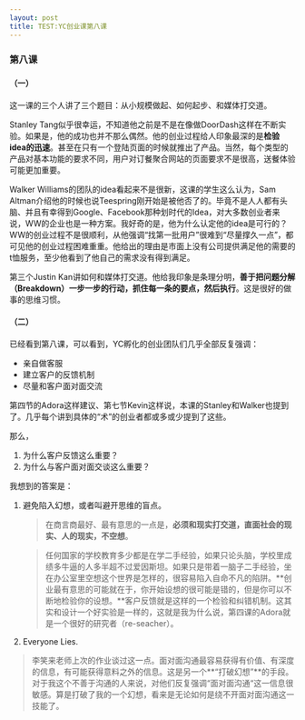 ```yaml
---
layout: post
title: TEST:YC创业课第八课
---
```


### 第八课

#### （一）
这一课的三个人讲了三个题目：从小规模做起、如何起步、和媒体打交道。

Stanley Tang似乎很幸运，不知道他之前是不是在像做DoorDash这样在不断实验。如果是，他的成功也并不那么偶然。他的创业过程给人印象最深的是**检验idea的迅速**。甚至在只有一个登陆页面的时候就推出了产品。当然，每个类型的产品对基本功能的要求不同，用户对订餐聚合网站的页面要求不是很高，送餐体验可能更加重要。

Walker Williams的团队的idea看起来不是很新，这课的学生这么认为，Sam Altman介绍他的时候也说Teespring刚开始是被他否了的。毕竟不是人人都有头脑、并且有幸得到Google、Facebook那种划时代的Idea，对大多数创业者来说，WW的企业也是一种方案。我好奇的是，他为什么认定他的idea是可行的？WW的创业过程不是很顺利，从他强调“找第一批用户”很难到“尽量撑久一点”，都可见他的创业过程困难重重。他给出的理由是市面上没有公司提供满足他的需要的t恤服务，至少他看到了他自己的需求没有得到满足。

第三个Justin Kan讲如何和媒体打交道。他给我印象是条理分明，**善于把问题分解（Breakdown）一步一步的行动，抓住每一条的要点，然后执行**。这是很好的做事的思维习惯。

#### （二）
已经看到第八课，可以看到，YC孵化的创业团队们几乎全部反复强调：

* 亲自做客服
* 建立客户的反馈机制
* 尽量和客户面对面交流

第四节的Adora这样建议、第七节Kevin这样说，本课的Stanley和Walker也提到了。几乎每个讲到具体的“术”的创业者都或多或少提到了这些。

那么，

1. 为什么客户反馈这么重要？
2. 为什么与客户面对面交谈这么重要？

我想到的答案是：

1. 避免陷入幻想，或者叫避开思维的盲点。
   
   > 在商言商最好、最有意思的一点是，**必须和现实打交道，直面社会的现实、人的现实，不空想**。
   
   > 任何国家的学校教育多少都是在学二手经验，如果只论头脑，学校里成绩多牛逼的人多半超不过爱因斯坦。如果只是带着一脑子二手经验，坐在办公室里空想这个世界是怎样的，很容易陷入自命不凡的陷阱。**创业最有意思的可能就在于，你开始设想的很可能是错的，但是你可以不断地检验你的设想。**客户反馈就是这样的一个检验和纠错机制。这其实和设计一个好实验是一样的，这就是我为什么说，第四课的Adora就是一个很好的研究者（re-seacher）。

2. Everyone Lies. 

> 李笑来老师上次的作业谈过这一点。面对面沟通最容易获得有价值、有深度的信息，有可能获得意料之外的信息。这是另一个**“打破幻想”**的手段。对于我这个不善于沟通的人来说，对他们反复强调“面对面沟通“这一信息很敏感。算是打破了我的一个幻想，看来是无论如何是绕不开面对面沟通这一技能了。

